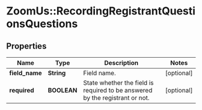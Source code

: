 # ZoomUs::RecordingRegistrantQuestionsQuestions

## Properties
Name | Type | Description | Notes
------------ | ------------- | ------------- | -------------
**field_name** | **String** | Field name. | [optional] 
**required** | **BOOLEAN** | State whether the field is required to be answered by the registrant or not. | [optional] 


